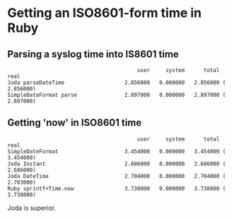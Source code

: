 # Getting an ISO8601-form time in Ruby

## Parsing a syslog time into IS8601 time

                                             user     system      total        real
    Joda parseDateTime                   2.856000   0.000000   2.856000 (  2.856000)
    SimpleDateFormat parse               2.897000   0.000000   2.897000 (  2.897000)

## Getting 'now' in ISO8601 time

                                             user     system      total        real
    SimpleDateFormat                     3.454000   0.000000   3.454000 (  3.454000)
    Joda Instant                         2.686000   0.000000   2.686000 (  2.686000)
    Joda DateTime                        2.704000   0.000000   2.704000 (  2.703000)
    Ruby sprintf+Time.now                3.738000   0.000000   3.738000 (  3.738000)


Joda is superior.
